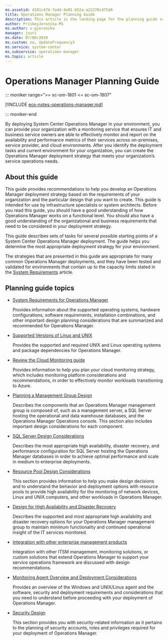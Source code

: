 ```yaml
---
ms.assetid: d101c474-7a4d-4a01-b52a-a22270c475d0
title: Operations Manager Planning Guide
description: This article is the landing page for the planning guide supporting System Center Operations Manager.
author: PriskeyJeronika-MS
ms.author: v-gjeronika
manager: jsuri
ms.date: 07/09/2019
ms.custom: na, UpdateFrequency3
ms.service: system-center
ms.subservice: operations-manager
ms.topic: article
---
```


# Operations Manager Planning Guide

::: moniker range=">= sc-om-1801 <= sc-om-1807"

[!INCLUDE [eos-notes-operations-manager.md](../includes/eos-notes-operations-manager.md)]

::: moniker-end

By deploying System Center Operations Manager in your environment, you can provide your organization with a monitoring service that ensures IT and business service owners are able to effectively monitor and report on the availability and performance metrics of their services across on-premises, service provider, and cloud environments.  After you identify the deployment tasks and current environment for your organization, you can create the Operations Manager deployment strategy that meets your organization’s service operations needs.  

## About this guide

This guide provides recommendations to help you develop an Operations Manager deployment strategy based on the requirements of your organization and the particular design that you want to create.  This guide is intended for use by infrastructure specialists or system architects.  Before you read this guide, you should have a good understanding of how Operations Manager works on a functional level. You should also have a good understanding of the organizational and business requirements that need to be considered in your deployment strategy.  

This guide describes sets of tasks for several possible starting points of a System Center Operations Manager deployment.  The guide helps you determine the most appropriate deployment strategy for your environment.

The strategies that are presented in this guide are appropriate for many common Operations Manager deployments, and they have been tested and validated for environments that contain up to the capacity limits stated in the [System Requirements](./system-requirements.md) article.  


## Planning guide topics

- [System Requirements for Operations Manager](./system-requirements.md)

    Provides information about the supported operating systems, hardware configurations, software requirements, installation combinations, and other important design planning considerations that are summarized and recommended for Operations Manager.

- [Supported Versions of Linux and UNIX](plan-supported-crossplat-os.md)

    Provides the supported and required UNIX and Linux operating systems and package dependencies for Operations Manager.  

- [Review the Cloud Monitoring guide](/azure/architecture/cloud-adoption/operations/monitor/)

    Provides information to help you plan your cloud monitoring strategy, which includes monitoring platform considerations and recommendations, in order to  effectively monitor workloads transitioning to Azure.

- [Planning a Management Group Design](plan-mgmt-group-design.md)

    Describes the components that an Operations Manager management group is composed of, such as a management server, a SQL Server hosting the operational and data warehouse databases, and the Operations Manager Operations console.  This section also includes important design considerations for each component.  

- [SQL Server Design Considerations](plan-sqlserver-design.md)

    Describes the most appropriate high availability, disaster recovery, and performance configuration for SQL Server hosting the Operations Manager databases in order to achieve optimal performance and scale in medium to enterprise deployments.

- [Resource Pool Design Considerations](plan-resource-pool-design.md)

    This section provides information to help you make design decisions and to understand the behavior and deployment options with resource pools to provide high availability for the monitoring of network devices, Linux and UNIX computers, and other workloads in Operations Manager.  

- [Design for High Availability and Disaster Recovery](plan-hadr-design.md)

    Describes the supported and most appropriate high availability and disaster recovery options for your Operations Manager management group to maintain minimum functionality and continued operational insight of the IT services monitored.  

- [Integration with other enterprise management products](plan-thirdparty-integration.md)

    Integration with other ITSM management, monitoring solutions, or custom solutions that extend Operations Manager to support your service operations framework are discussed with design recommendations.

- [Monitoring Agent Overview and Deployment Considerations](plan-planning-agent-deployment.md)

    Provides an overview of the Windows and UNIX/Linux agent and the software, security and deployment requirements and considerations that you need to understand before proceeding with your deployment of Operations Manager.

- [Security Design](plan-security-accounts.md)

    This section provides you with security-related information as it pertains to the planning of security accounts, roles and privileges required for your deployment of Operations Manager.
